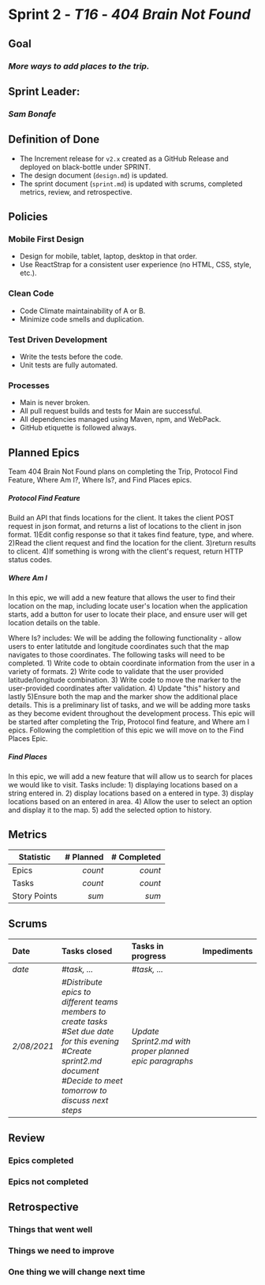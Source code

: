 # Sprint 2 - *T16* - *404 Brain Not Found*

## Goal
### *More ways to add places to the trip.*

## Sprint Leader: 
### *Sam Bonafe*

## Definition of Done

* The Increment release for `v2.x` created as a GitHub Release and deployed on black-bottle under SPRINT.
* The design document (`design.md`) is updated.
* The sprint document (`sprint.md`) is updated with scrums, completed metrics, review, and retrospective.

## Policies

### Mobile First Design
* Design for mobile, tablet, laptop, desktop in that order.
* Use ReactStrap for a consistent user experience (no HTML, CSS, style, etc.).

### Clean Code
* Code Climate maintainability of A or B.
* Minimize code smells and duplication.

### Test Driven Development
* Write the tests before the code.
* Unit tests are fully automated.

### Processes
* Main is never broken. 
* All pull request builds and tests for Main are successful.
* All dependencies managed using Maven, npm, and WebPack.
* GitHub etiquette is followed always.


## Planned Epics
Team 404 Brain Not Found plans on completing the Trip, Protocol Find Feature, Where Am I?, Where Is?, and Find Places epics.

##### Protocol Find Feature
  
Build an API that finds locations for the client. It takes the client POST request in json format, and returns a list of locations to the client in json format. 1)Edit config response so that it takes find feature, type, and where. 2)Read the client request and find the location for the client. 3)return results to clicent. 4)If something is wrong with the client's request, return HTTP status codes. 

##### Where Am I
 
In this epic, we will add a new feature that allows the user to find their location on the map, including locate user's location when the application starts, add a button for user to locate their place, and ensure user will get location details on the table.

Where Is? includes: We will be adding the following functionality - allow users to enter latitutde and longitude coordinates such that the map navigates to those coordinates. The following tasks will need to be completed. 1) Write code to obtain coordinate information from the user in a variety of formats. 2) Write code to validate that the user provided latitude/longitude combination. 3) Write code to move the marker to the user-provided coordinates after validation. 4) Update "this" history and lastly 5)Ensure both the map and the marker show the additional place details. This is a preliminary list of tasks, and we will be adding more tasks as they become evident throughout the development process. This epic will be started after completing the Trip, Protocol find feature, and Where am I epics. Following the completition of this epic we will move on to the Find Places Epic. 

##### Find Places
In this epic, we will add a new feature that will allow us to search for places we would like to visit. Tasks include: 1) displaying locations based on a string entered in. 2) display locations based on a entered in type. 3) display locations based on an entered in area. 4) Allow the user to select an option and display it to the map. 5) add the selected option to history.

## Metrics

| Statistic | # Planned | # Completed |
| --- | ---: | ---: |
| Epics | *count* | *count* |
| Tasks |  *count*   | *count* | 
| Story Points |  *sum*  | *sum* | 


## Scrums

| Date | Tasks closed  | Tasks in progress | Impediments |
| :--- | :--- | :--- | :--- |
| *date* | *#task, ...* | *#task, ...* |  | 
| *2/08/2021* | *#Distribute epics to different teams members to create tasks <br /> #Set due date for this evening <br /> #Create sprint2.md document <br /> #Decide to meet tomorrow to discuss next steps* <br /> | *Update Sprint2.md with proper planned epic paragraphs* | | *none |


## Review

### Epics completed  

### Epics not completed 

## Retrospective

### Things that went well

### Things we need to improve

### One thing we will change next time
